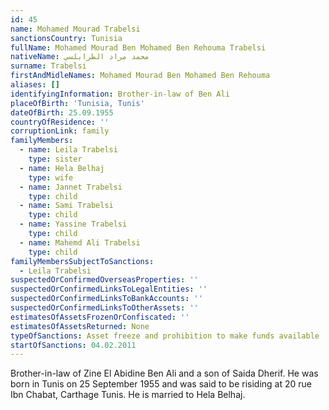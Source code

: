 ```yaml
---
id: 45
name: Mohamed Mourad Trabelsi
sanctionsCountry: Tunisia
fullName: Mohamed Mourad Ben Mohamed Ben Rehouma Trabelsi
nativeName: محمد مراد الطرابلسي
surname: Trabelsi
firstAndMidleNames: Mohamed Mourad Ben Mohamed Ben Rehouma
aliases: []
identifyingInformation: Brother-in-law of Ben Ali
placeOfBirth: 'Tunisia, Tunis'
dateOfBirth: 25.09.1955
countryOfResidence: ''
corruptionLink: family
familyMembers:
  - name: Leila Trabelsi
    type: sister
  - name: Hela Belhaj
    type: wife
  - name: Jannet Trabelsi
    type: child
  - name: Sami Trabelsi
    type: child
  - name: Yassine Trabelsi
    type: child
  - name: Mahemd Ali Trabelsi
    type: child
familyMembersSubjectToSanctions:
  - Leila Trabelsi
suspectedOrConfirmedOverseasProperties: ''
suspectedOrConfirmedLinksToLegalEntities: ''
suspectedOrConfirmedLinksToBankAccounts: ''
suspectedOrConfirmedLinksToOtherAssets: ''
estimatesOfAssetsFrozenOrConfiscated: ''
estimatesOfAssetsReturned: None
typeOfSanctions: Asset freeze and prohibition to make funds available
startOfSanctions: 04.02.2011
---
```

Brother-in-law of Zine El Abidine Ben Ali and a son of Saida Dherif. He was born 
in Tunis on 25 September 1955 and was said to be risiding at 20 rue Ibn Chabat, 
Carthage Tunis. He is married to Hela Belhaj.
